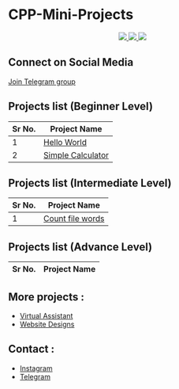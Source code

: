 # CPP-Mini-Projects

<p align="center">
  <a href="https://github.com/vishal2376/cpp-mini-projects/issues">
    <img src="https://img.shields.io/github/issues/vishal2376/cpp-mini-projects"/> 
  </a>
  <a href="https://github.com/vishal2376/cpp-mini-projects/stargazers">
    <img src="https://img.shields.io/github/stars/vishal2376/cpp-mini-projects"/> 
  </a>
    <a href="https://github.com/vishal2376/cpp-mini-projects/blob/master/LICENSE">
    <img src="https://img.shields.io/github/license/vishal2376/cpp-mini-projects"/> 
  </a>
</p>

## Connect on Social Media

[Join Telegram group](https://t.me/cppwithtricks)

## Projects list (Beginner Level)

Sr No.   | Project Name
--- | ---
1  | [Hello World](https://github.com/vishal2376/cpp-mini-projects/tree/master/hello_world) 
2  | [Simple Calculator](https://github.com/vishal2376/cpp-mini-projects/tree/master/simple_calculator)



## Projects list (Intermediate Level)

Sr No.   | Project Name
--- | ---
1 | [Count file words](https://github.com/vishal2376/cpp-mini-projects/tree/master/count_file_words)

## Projects list (Advance Level)

Sr No.   | Project Name
--- | ---

## More projects : 
   
  - [Virtual Assistant](https://github.com/vishal2376/virtual-assistant)
  - [Website Designs](https://github.com/vishal2376/Website-Design)
  
## Contact :  
  - [Instagram](https://www.instagram.com/vishal_2376/)
  - [Telegram](https://t.me/vishal2376/)
